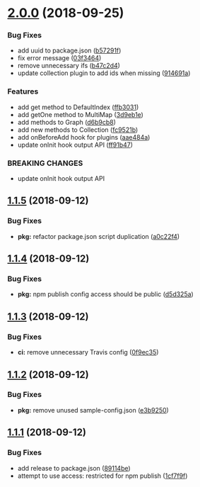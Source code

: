 # [2.0.0](https://github.com/LabShare/data-structures/compare/v1.1.5...v2.0.0) (2018-09-25)


### Bug Fixes

* add uuid to package.json ([b57291f](https://github.com/LabShare/data-structures/commit/b57291f))
* fix error message ([03f3464](https://github.com/LabShare/data-structures/commit/03f3464))
* remove unnecessary ifs ([b47c2d4](https://github.com/LabShare/data-structures/commit/b47c2d4))
* update collection plugin to add ids when missing ([914691a](https://github.com/LabShare/data-structures/commit/914691a))


### Features

* add get method to DefaultIndex ([ffb3031](https://github.com/LabShare/data-structures/commit/ffb3031))
* add getOne method to MultiMap ([3d9eb1e](https://github.com/LabShare/data-structures/commit/3d9eb1e))
* add methods to Graph ([d6b9cb8](https://github.com/LabShare/data-structures/commit/d6b9cb8))
* add new methods to Collection ([fc9521b](https://github.com/LabShare/data-structures/commit/fc9521b))
* add onBeforeAdd hook for plugins ([aae484a](https://github.com/LabShare/data-structures/commit/aae484a))
* update onInit hook output API ([ff91b47](https://github.com/LabShare/data-structures/commit/ff91b47))


### BREAKING CHANGES

* update onInit hook output API

## [1.1.5](https://github.com/LabShare/data-structures/compare/v1.1.4...v1.1.5) (2018-09-12)


### Bug Fixes

* **pkg:** refactor package.json script duplication ([a0c22f4](https://github.com/LabShare/data-structures/commit/a0c22f4))

## [1.1.4](https://github.com/LabShare/data-structures/compare/v1.1.3...v1.1.4) (2018-09-12)


### Bug Fixes

* **pkg:** npm publish config access should be public ([d5d325a](https://github.com/LabShare/data-structures/commit/d5d325a))

## [1.1.3](https://github.com/LabShare/data-structures/compare/v1.1.2...v1.1.3) (2018-09-12)


### Bug Fixes

* **ci:** remove unnecessary Travis config ([0f9ec35](https://github.com/LabShare/data-structures/commit/0f9ec35))

## [1.1.2](https://github.com/LabShare/data-structures/compare/v1.1.1...v1.1.2) (2018-09-12)


### Bug Fixes

* **pkg:** remove unused sample-config.json ([e3b9250](https://github.com/LabShare/data-structures/commit/e3b9250))

## [1.1.1](https://github.com/LabShare/data-structures/compare/v1.1.0...v1.1.1) (2018-09-12)


### Bug Fixes

* add release to package.json ([89114be](https://github.com/LabShare/data-structures/commit/89114be))
* attempt to use access: restricted for npm publish ([1cf7f9f](https://github.com/LabShare/data-structures/commit/1cf7f9f))
